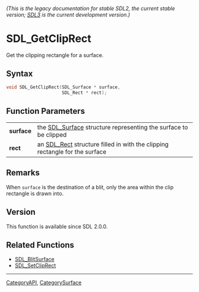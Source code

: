 ###### (This is the legacy documentation for stable SDL2, the current stable version; [SDL3](https://wiki.libsdl.org/SDL3/) is the current development version.)
# SDL_GetClipRect

Get the clipping rectangle for a surface.

## Syntax

```c
void SDL_GetClipRect(SDL_Surface * surface,
                     SDL_Rect * rect);

```

## Function Parameters

|                 |                                                                                         |
| --------------- | --------------------------------------------------------------------------------------- |
| **surface**     | the [SDL_Surface](SDL_Surface) structure representing the surface to be clipped         |
| **rect**        | an [SDL_Rect](SDL_Rect) structure filled in with the clipping rectangle for the surface |

## Remarks

When `surface` is the destination of a blit, only the area within the clip
rectangle is drawn into.

## Version

This function is available since SDL 2.0.0.

## Related Functions

* [SDL_BlitSurface](SDL_BlitSurface)
* [SDL_SetClipRect](SDL_SetClipRect)

----
[CategoryAPI](CategoryAPI), [CategorySurface](CategorySurface)

